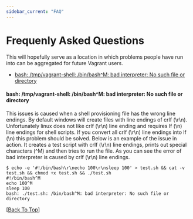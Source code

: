```yaml
---
sidebar_current: "FAQ"
---
```


<h1 id=#>Frequenly Asked Questions</h1>

This will hopefully serve as a location in which problems people have run into can be aggregated for future Vagrant users.

* [bash: /tmp/vagrant-shell: /bin/bash^M: bad interpreter: No such file or directory](#bad-interpreter)

<h4 id="bad-interpreter"> bash: /tmp/vagrant-shell: /bin/bash^M: bad interpreter: No such file or directory</h4>

This issues is caused when a shell provisioning file has the wrong line endings. By default windows will create files with line endings of crlf (\r\n). Unfortunately linux does not like crlf (\r\n) line ending and requires lf (\n) line endings for shell scripts. If you convert all crlf (\r\n) line endings into lf (\n) this problem should be solved. Below is an example of the issue in action. It creates a test script with crlf (\r\n) line endings, prints out special characters (^M) and then tries to run the file. As you can see the error of bad interpreter is caused by crlf (\r\n) line endings.

```
$ echo -e '#!/bin/bash\r\necho 100\r\nsleep 100' > test.sh && cat -v test.sh && chmod +x test.sh && ./test.sh
#!/bin/bash^M
echo 100^M
sleep 100
bash: ./test.sh: /bin/bash^M: bad interpreter: No such file or directory
```
\[[Back To Top](#)\]
